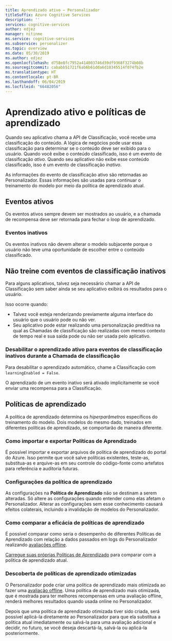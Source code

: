 ```yaml
---
title: Aprendizado ativo – Personalizador
titleSuffix: Azure Cognitive Services
description: ''
services: cognitive-services
author: edjez
manager: nitinme
ms.service: cognitive-services
ms.subservice: personalizer
ms.topic: overview
ms.date: 05/30/2019
ms.author: edjez
ms.openlocfilehash: d758e8fc7952a414003746d39df9368f3274b08b
ms.sourcegitcommit: cababb51721f6ab6b61dda6d18345514f074fb2e
ms.translationtype: HT
ms.contentlocale: pt-BR
ms.lasthandoff: 06/04/2019
ms.locfileid: "66482056"
---
```

# <a name="active-learning-and-learning-policies"></a>Aprendizado ativo e políticas de aprendizado 

Quando seu aplicativo chama a API de Classificação, você recebe uma classificação do conteúdo. A lógica de negócios pode usar essa classificação para determinar se o conteúdo deve ser exibido para o usuário. Quando você exibe o conteúdo classificado, isso é um evento de classificação _ativo_. Quando seu aplicativo não exibe esse conteúdo classificado, isso é um evento de classificação _inativo_. 

As informações do evento de classificação ativo são retornadas ao Personalizador. Essas informações são usadas para continuar o treinamento do modelo por meio da política de aprendizado atual.

## <a name="active-events"></a>Eventos ativos

Os eventos ativos sempre devem ser mostrados ao usuário, e a chamada de recompensa deve ser retornada para fechar o loop de aprendizado. 

### <a name="inactive-events"></a>Eventos inativos 

Os eventos inativos não devem alterar o modelo subjacente porque o usuário não teve uma oportunidade de escolher entre o conteúdo classificado.

## <a name="dont-train-with-inactive-rank-events"></a>Não treine com eventos de classificação inativos 

Para alguns aplicativos, talvez seja necessário chamar a API de Classificação sem saber ainda se seu aplicativo exibirá os resultados para o usuário. 

Isso ocorre quando:

* Talvez você esteja renderizando previamente alguma interface do usuário que o usuário pode ou não ver. 
* Seu aplicativo pode estar realizando uma personalização preditiva na qual as Chamadas de classificação são realizadas com menos contexto de tempo real e sua saída pode ou não ser usada pelo aplicativo. 

### <a name="disable-active-learning-for-inactive-rank-events-during-rank-call"></a>Desabilitar o aprendizado ativo para eventos de classificação inativos durante a Chamada de classificação

Para desabilitar o aprendizado automático, chame a Classificação com `learningEnabled = False`.

O aprendizado de um evento inativo será ativado implicitamente se você enviar uma recompensa para a Classificação.

## <a name="learning-policies"></a>Políticas de aprendizado

A política de aprendizado determina os *hiperparâmetros* específicos do treinamento do modelo. Dois modelos do mesmo dado, treinados em diferentes políticas de aprendizado, se comportarão de maneira diferente.

### <a name="importing-and-exporting-learning-policies"></a>Como importar e exportar Políticas de Aprendizado

É possível importar e exportar arquivos de política de aprendizado do portal do Azure. Isso permite que você salve políticas existentes, teste-as, substitua-as e arquive-as em seu controle do código-fonte como artefatos para referência e auditoria futuras.

### <a name="learning-policy-settings"></a>Configurações da política de aprendizado

As configurações na **Política de Aprendizado** não se destinam a serem alteradas. Só altere as configurações quando entender como elas afetam o Personalizador. Alterar as configurações sem esse conhecimento causará efeitos colaterais, incluindo a invalidação de modelos do Personalizador.

### <a name="comparing-effectiveness-of-learning-policies"></a>Como comparar a eficácia de políticas de aprendizado

É possível comparar como seria o desempenho de diferentes Políticas de Aprendizado com relação a dados passados em logs do Personalizador realizando [avaliações offline](concepts-offline-evaluation.md).

[Carregue suas próprias Políticas de Aprendizado](how-to-offline-evaluation.md) para comparar com a política de aprendizado atual.

### <a name="discovery-of-optimized-learning-policies"></a>Descoberta de políticas de aprendizado otimizadas

O Personalizador pode criar uma política de aprendizado mais otimizada ao fazer uma [avaliação offline](how-to-offline-evaluation.md). Uma política de aprendizado mais otimizada, que é mostrada para ter melhores recompensas em uma avaliação offline, renderá melhores resultados quando usada online no Personalizador.

Depois que uma política de aprendizado otimizada tiver sido criada, será possível aplicá-la diretamente ao Personalizador para que ela substitua a política atual imediatamente ou salvá-la para uma avaliação adicional e decidir, no futuro, se você deseja descartá-la, salvá-la ou aplicá-la posteriormente.